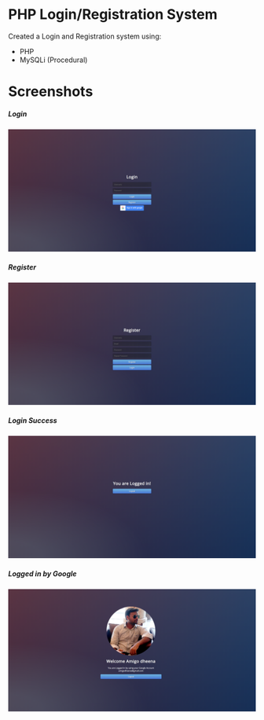 # PHP Login/Registration System
Created a Login and Registration system using:
  - PHP
  - MySQLi (Procedural)                                                                                                                                                          
# Screenshots
##### Login
![Login](/assets/screenshots/sign_in_with_google.png "Login")

##### Register
![Register](/assets/screenshots/register.png "Register")

##### Login Success
![Login-success](/assets/screenshots/login-success.png "Login-success")

##### Logged in by Google
![logged_in_using_google](/assets/screenshots/logged_in_using_google.png "Login-success")